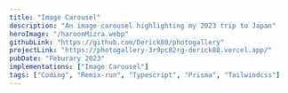 ```yaml
---
title: "Image Carousel"
description: "An image carousel highlighting my 2023 trip to Japan"
heroImage: "/haroonMizra.webp"
githubLink: "https://github.com/Derick80/photogallery"
projectLink: "https://photogallery-3r9pc82rg-derick80.vercel.app/"
pubDate: "Feburary 2023"
implementations: ["Image Carousel"]
tags: ["Coding", "Remix-run", "Typescript", "Prisma", "Tailwindcss"]
---
```


